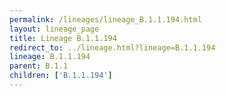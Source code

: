 ```yaml
---
permalink: /lineages/lineage_B.1.1.194.html
layout: lineage_page
title: Lineage B.1.1.194
redirect_to: ../lineage.html?lineage=B.1.1.194
lineage: B.1.1.194
parent: B.1.1
children: ['B.1.1.194']
---
```

